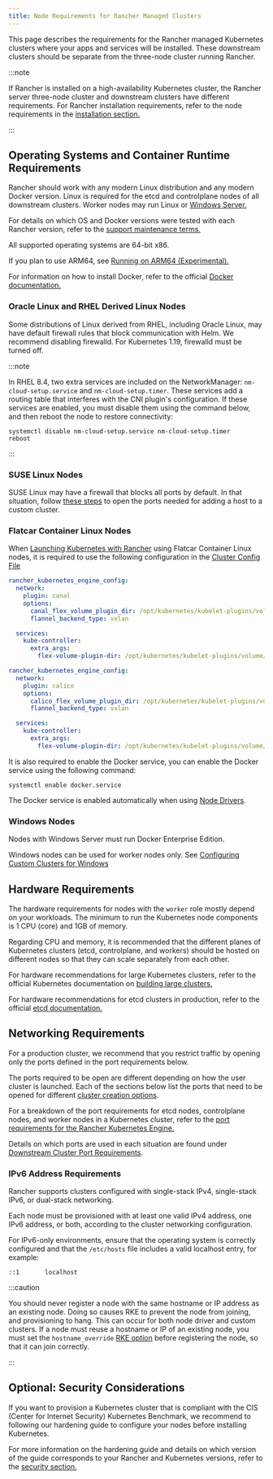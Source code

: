 ```yaml
---
title: Node Requirements for Rancher Managed Clusters
---
```


<head>
  <link rel="canonical" href="https://ranchermanager.docs.rancher.com/how-to-guides/new-user-guides/kubernetes-clusters-in-rancher-setup/node-requirements-for-rancher-managed-clusters"/>
</head>

This page describes the requirements for the Rancher managed Kubernetes clusters where your apps and services will be installed. These downstream clusters should be separate from the three-node cluster running Rancher.

:::note

If Rancher is installed on a high-availability Kubernetes cluster, the Rancher server three-node cluster and downstream clusters have different requirements. For Rancher installation requirements, refer to the node requirements in the [installation section.](../../../getting-started/installation-and-upgrade/installation-requirements/installation-requirements.md)

:::

## Operating Systems and Container Runtime Requirements

Rancher should work with any modern Linux distribution and any modern Docker version. Linux is required for the etcd and controlplane nodes of all downstream clusters. Worker nodes may run Linux or [Windows Server.](#windows-nodes)

For details on which OS and Docker versions were tested with each Rancher version, refer to the [support maintenance terms.](https://rancher.com/support-maintenance-terms/)

All supported operating systems are 64-bit x86.

If you plan to use ARM64, see [Running on ARM64 (Experimental).](../../advanced-user-guides/enable-experimental-features/rancher-on-arm64.md)

For information on how to install Docker, refer to the official [Docker documentation.](https://docs.docker.com/)

### Oracle Linux and RHEL Derived Linux Nodes

Some distributions of Linux derived from RHEL, including Oracle Linux, may have default firewall rules that block communication with Helm. We recommend disabling firewalld. For Kubernetes 1.19, firewalld must be turned off.

:::note

In RHEL 8.4, two extra services are included on the NetworkManager: `nm-cloud-setup.service` and `nm-cloud-setup.timer`. These services add a routing table that interferes with the CNI plugin's configuration. If these services are enabled, you must disable them using the command below, and then reboot the node to restore connectivity:

   ```
   systemctl disable nm-cloud-setup.service nm-cloud-setup.timer
   reboot
   ```

:::

### SUSE Linux Nodes

SUSE Linux may have a firewall that blocks all ports by default. In that situation, follow [these steps](../../../getting-started/installation-and-upgrade/installation-requirements/port-requirements.md#opening-suse-linux-ports) to open the ports needed for adding a host to a custom cluster.

### Flatcar Container Linux Nodes

When [Launching Kubernetes with Rancher](../launch-kubernetes-with-rancher/launch-kubernetes-with-rancher.md) using Flatcar Container Linux nodes, it is required to use the following configuration in the [Cluster Config File](../../../reference-guides/cluster-configuration/rancher-server-configuration/rke1-cluster-configuration.md#rke-cluster-config-file-reference)

<Tabs>
<TabItem value="Canal">

```yaml
rancher_kubernetes_engine_config:
  network:
    plugin: canal
    options:
      canal_flex_volume_plugin_dir: /opt/kubernetes/kubelet-plugins/volume/exec/nodeagent~uds
      flannel_backend_type: vxlan

  services:
    kube-controller:
      extra_args:
        flex-volume-plugin-dir: /opt/kubernetes/kubelet-plugins/volume/exec/
```

</TabItem>
<TabItem value="Calico">

```yaml
rancher_kubernetes_engine_config:
  network:
    plugin: calico
    options:
      calico_flex_volume_plugin_dir: /opt/kubernetes/kubelet-plugins/volume/exec/nodeagent~uds
      flannel_backend_type: vxlan

  services:
    kube-controller:
      extra_args:
        flex-volume-plugin-dir: /opt/kubernetes/kubelet-plugins/volume/exec/
```

</TabItem>
</Tabs>

It is also required to enable the Docker service, you can enable the Docker service using the following command:

```
systemctl enable docker.service
```

The Docker service is enabled automatically when using [Node Drivers](../authentication-permissions-and-global-configuration/about-provisioning-drivers/about-provisioning-drivers.md#node-drivers).

### Windows Nodes

Nodes with Windows Server must run Docker Enterprise Edition.

Windows nodes can be used for worker nodes only. See [Configuring Custom Clusters for Windows](use-windows-clusters/use-windows-clusters.md)

## Hardware Requirements

The hardware requirements for nodes with the `worker` role mostly depend on your workloads. The minimum to run the Kubernetes node components is 1 CPU (core) and 1GB of memory.

Regarding CPU and memory, it is recommended that the different planes of Kubernetes clusters (etcd, controlplane, and workers) should be hosted on different nodes so that they can scale separately from each other.

For hardware recommendations for large Kubernetes clusters, refer to the official Kubernetes documentation on [building large clusters.](https://kubernetes.io/docs/setup/best-practices/cluster-large/)

For hardware recommendations for etcd clusters in production, refer to the official [etcd documentation.](https://etcd.io/docs/v3.5/op-guide/hardware/)

## Networking Requirements

For a production cluster, we recommend that you restrict traffic by opening only the ports defined in the port requirements below.

The ports required to be open are different depending on how the user cluster is launched. Each of the sections below list the ports that need to be opened for different [cluster creation options](kubernetes-clusters-in-rancher-setup.md).

For a breakdown of the port requirements for etcd nodes, controlplane nodes, and worker nodes in a Kubernetes cluster, refer to the [port requirements for the Rancher Kubernetes Engine.](https://rancher.com/docs/rke/latest/en/os/#ports)

Details on which ports are used in each situation are found under [Downstream Cluster Port Requirements](../../../getting-started/installation-and-upgrade/installation-requirements/port-requirements.md#downstream-kubernetes-cluster-nodes).

### IPv6 Address Requirements

Rancher supports clusters configured with single-stack IPv4, single-stack IPv6, or dual-stack networking.

Each node must be provisioned with at least one valid IPv4 address, one IPv6 address, or both, according to the cluster networking configuration.

For IPv6-only environments, ensure that the operating system is correctly configured and that the `/etc/hosts` file includes a valid localhost entry, for example:

```
::1       localhost
```

:::caution

You should never register a node with the same hostname or IP address as an existing node. Doing so causes RKE to prevent the node from joining, and provisioning to hang. This can occur for both node driver and custom clusters. If a node must reuse a hostname or IP of an existing node, you must set the `hostname_override` [RKE option](https://rke.docs.rancher.com/config-options/nodes#overriding-the-hostname) before registering the node, so that it can join correctly.

:::

## Optional: Security Considerations

If you want to provision a Kubernetes cluster that is compliant with the CIS (Center for Internet Security) Kubernetes Benchmark, we recommend to following our hardening guide to configure your nodes before installing Kubernetes.

For more information on the hardening guide and details on which version of the guide corresponds to your Rancher and Kubernetes versions, refer to the [security section.](../../../reference-guides/rancher-security/rancher-security.md#rancher-hardening-guide)
